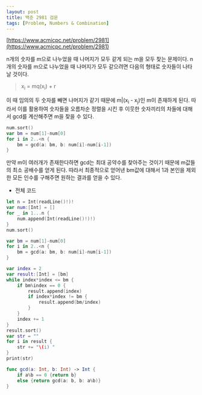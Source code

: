 ```yaml
---
layout: post
title: 백준 2981 검문
tags: [Problem, Numbers & Combination]
---
```


[https://www.acmicpc.net/problem/2981](https://www.acmicpc.net/problem/2981)

n개의 숫자를 m으로 나누었을 때 나머지가 모두 같게 되는 m을 모두 찾는 문제이다. n개의 숫자를 m으로 나누었을 때 나머지가 모두 같으려면 다음의 형태로 숫자들이 나타날 것이다.  
>x<sub>i</sub> = mq(x<sub>i</sub>) + r  



이 때 임의의 두 숫자를 빼면 나머지가 같기 때문에 m|(x<sub>i</sub> - x<sub>j</sub>)인 m이 존재하게 된다. 따라서 이를 활용하여 숫자들을 오름차순 정렬을 시킨 후 이웃한 숫자끼리의 차들에 대해서 gcd를 계산해주면 m을 찾을 수 있다.  

```swift
num.sort()
var bm = num[1]-num[0]
for i in 2..<n {
    bm = gcd(a: bm, b: num[i]-num[i-1])
}
```
만약 m이 여러개가 존재한다하면 gcd는 최대 공약수를 찾아주는 것이기 때문에 m값들의 최소 공배수를 얻게 된다. 따라서 최종적으로 얻어낸 bm값에 대해서 1과 본인을 제외한 모든 인수를 구해주면 원하는 결과를 얻을 수 있다.  

- 전체 코드



```swift
let n = Int(readLine()!)!
var num:[Int] = []
for _ in 1...n {
    num.append(Int(readLine()!)!)
}
num.sort()

var bm = num[1]-num[0]
for i in 2..<n {
    bm = gcd(a: bm, b: num[i]-num[i-1])
}

var index = 2
var result:[Int] = [bm]
while index*index <= bm {
    if bm%index == 0 {
        result.append(index)
        if index*index != bm {
            result.append(bm/index)
        }
    }
    index += 1
}
result.sort()
var str = ""
for i in result {
    str += "\(i) "
}
print(str)

func gcd(a: Int, b: Int) -> Int {
    if a%b == 0 {return b}
    else {return gcd(a: b, b: a%b)}
}
```

